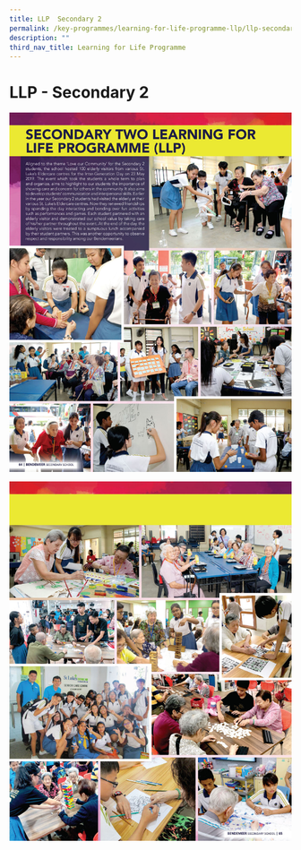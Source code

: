 ```yaml
---
title: LLP  Secondary 2
permalink: /key-programmes/learning-for-life-programme-llp/llp-secondary-2/
description: ""
third_nav_title: Learning for Life Programme
---
```



# LLP - Secondary 2

![Secondary Two Learning for Life Programme](/images/Secondary%20Two%20Learning%20for%20Life%20Programme.jpg)

![Secondary Two Learning for Life Programme](/images/Secondary%20Two%20Learning%20for%20Life%20Programme%202.jpg)